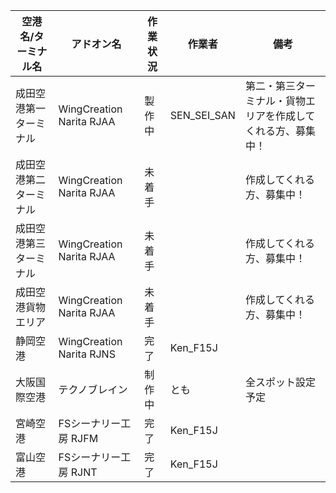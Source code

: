 空港名/ターミナル名 | アドオン名 | 作業状況 | 作業者 | 備考 
----------------- | -------- | ------- | ------ | ---- 
成田空港第一ターミナル | WingCreation Narita RJAA | 製作中 | SEN_SEI_SAN | 第二・第三ターミナル・貨物エリアを作成してくれる方、募集中！
成田空港第二ターミナル | WingCreation Narita RJAA | 未着手 |  | 作成してくれる方、募集中！
成田空港第三ターミナル | WingCreation Narita RJAA | 未着手 |  | 作成してくれる方、募集中！
成田空港貨物エリア | WingCreation Narita RJAA | 未着手 |  | 作成してくれる方、募集中！
静岡空港 | WingCreation Narita RJNS |  完了 | Ken_F15J |
大阪国際空港 | テクノブレイン | 制作中 | とも | 全スポット設定予定
宮崎空港 | FSシーナリー工房 RJFM | 完了 | Ken_F15J |
富山空港 | FSシーナリー工房 RJNT | 完了 | Ken_F15J |
